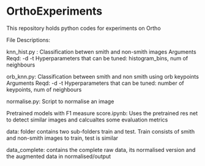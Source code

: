 # OrthoExperiments
This repository holds python codes for experiments on Ortho

File Descriptions:

knn_hist.py : Classification betwen smith and non-smith images
              Arguments Reqd: -d <path to train data> -t <path to test data>
              Hyperparameters that can be tuned: histogram_bins, num of neighbours
  
orb_knn.py: Classification between smith and non smith using orb keypoints
              Arguments Reqd: -d <path to train data> -t <path to test data>
              Hyperparameters that can be tuned: number of keypoints, num of neighbours

normalise.py: Script to normalise an image

Pretrained models with F1 measure score.ipynb: Uses the pretrained res net to detect similar images and calcualtes some evaluation metrics
  
data: folder contains two sub-folders train and test. Train consists of smith and non-smith images to train, test is similar

data_complete: contains the complete raw data, its normalised version and the augmented data in normalised/output
